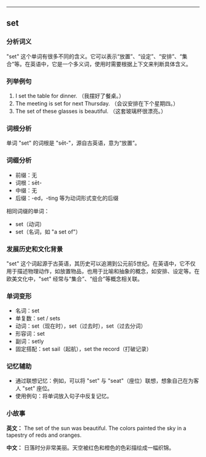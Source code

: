 
---------------
## set
### 分析词义
"set" 这个单词有很多不同的含义。它可以表示“放置”、“设定”、“安排”、“集合”等。在英语中，它是一个多义词，使用时需要根据上下文来判断具体含义。

### 列举例句
1. I set the table for dinner. （我摆好了餐桌。）
2. The meeting is set for next Thursday. （会议安排在下个星期四。）
3. The set of these glasses is beautiful. （这套玻璃杯很漂亮。）

### 词根分析
单词 "set" 的词根是 "sēt-"，源自古英语，意为“放置”。

### 词缀分析
- 前缀：无
- 词根：sēt-
- 中缀：无
- 后缀：-ed，-ting 等为动词形式变化的后缀

相同词缀的单词：
- set（动词）
- set（名词，如 "a set of"）

### 发展历史和文化背景
"set" 这个词起源于古英语，其历史可以追溯到公元前5世纪。在英语中，它不仅用于描述物理动作，如放置物品，也用于比喻和抽象的概念，如安排、设定等。在欧美文化中，"set" 经常与“集合”、“组合”等概念相关联。

### 单词变形
- 名词：set
- 单复数：set / sets
- 动词：set（现在时），set（过去时），set（过去分词）
- 形容词：set
- 副词：setly
- 固定搭配：set sail（起航），set the record（打破记录）

### 记忆辅助
- 通过联想记忆：例如，可以将 "set" 与 "seat"（座位）联想，想象自己在为客人 "set" 座位。
- 使用例句：将单词放入句子中反复记忆。

### 小故事
**英文：**
The set of the sun was beautiful. The colors painted the sky in a tapestry of reds and oranges.

**中文：**
日落时分非常美丽。天空被红色和橙色的色彩描绘成一幅织锦。

